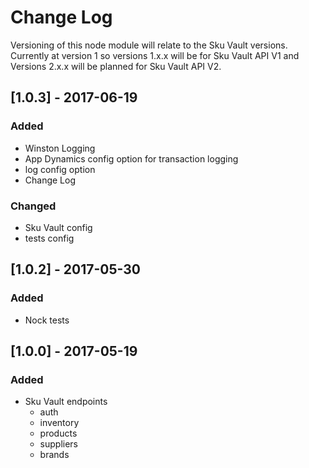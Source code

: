 # Change Log
Versioning of this node module will relate to the Sku Vault versions.  Currently at version 1 so versions 1.x.x will be for Sku Vault API V1 and Versions 2.x.x will be planned for Sku Vault API V2.

## [1.0.3] - 2017-06-19
### Added
- Winston Logging
- App Dynamics config option for transaction logging
- log config option
- Change Log

### Changed
- Sku Vault config
- tests config

## [1.0.2] - 2017-05-30
### Added
- Nock tests

## [1.0.0] - 2017-05-19
### Added
- Sku Vault endpoints
  - auth
  - inventory
  - products
  - suppliers
  - brands  
